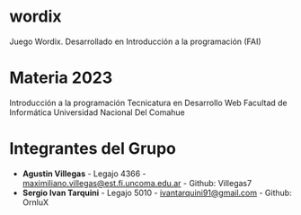# wordix
Juego Wordix. Desarrollado en Introducción a la programación (FAI)

# Materia 2023

Introducción a la programación
Tecnicatura en Desarrollo Web 
Facultad de Informática
Universidad Nacional Del Comahue 

# Integrantes del Grupo

- **Agustin Villegas** - Legajo 4366 - maximiliano.villegas@est.fi.uncoma.edu.ar - Github: Villegas7
- **Sergio Ivan Tarquini** - Legajo 5010 - ivantarquini91@gmail.com - Github: OrnluX


